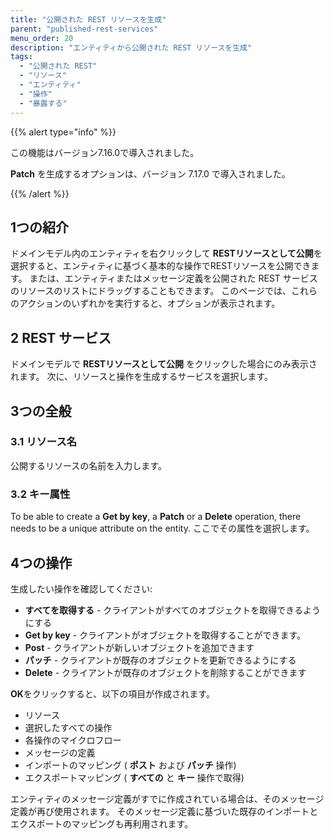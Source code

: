 ```yaml
---
title: "公開された REST リソースを生成"
parent: "published-rest-services"
menu_order: 20
description: "エンティティから公開された REST リソースを生成"
tags:
  - "公開された REST"
  - "リソース"
  - "エンティティ"
  - "操作"
  - "暴露する"
---
```


{{% alert type="info" %}}

この機能はバージョン7.16.0で導入されました。

**Patch** を生成するオプションは、バージョン 7.17.0 で導入されました。

{{% /alert %}}

## 1つの紹介

ドメインモデル内のエンティティを右クリックして **RESTリソースとして公開**を選択すると、エンティティに基づく基本的な操作でRESTリソースを公開できます。 または、エンティティまたはメッセージ定義を公開された REST サービスのリソースのリストにドラッグすることもできます。 このページでは、これらのアクションのいずれかを実行すると、オプションが表示されます。

## 2 REST サービス

ドメインモデルで **RESTリソースとして公開** をクリックした場合にのみ表示されます。 次に、リソースと操作を生成するサービスを選択します。

## 3つの全般

### 3.1 リソース名

公開するリソースの名前を入力します。

### 3.2 キー属性

To be able to create a **Get by key**, a **Patch** or a **Delete** operation, there needs to be a unique attribute on the entity. ここでその属性を選択します。

## 4つの操作

生成したい操作を確認してください:

* **すべてを取得する** - クライアントがすべてのオブジェクトを取得できるようにする
* **Get by key** - クライアントがオブジェクトを取得することができます。
* **Post** - クライアントが新しいオブジェクトを追加できます
* **パッチ** - クライアントが既存のオブジェクトを更新できるようにする
* **Delete** - クライアントが既存のオブジェクトを削除することができます

**OK**をクリックすると、以下の項目が作成されます。

* リソース
* 選択したすべての操作
* 各操作のマイクロフロー
* メッセージの定義
* インポートのマッピング ( **ポスト** および **パッチ** 操作)
* エクスポートマッピング ( **すべての** と **キー** 操作で取得)

エンティティのメッセージ定義がすでに作成されている場合は、そのメッセージ定義が再び使用されます。 そのメッセージ定義に基づいた既存のインポートとエクスポートのマッピングも再利用されます。
